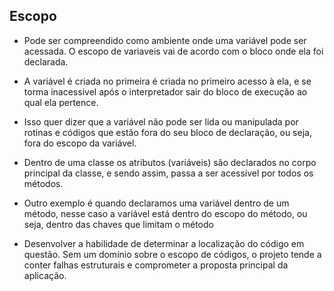 ## Escopo
- Pode ser compreendido como ambiente onde uma variável pode ser acessada. O escopo de variaveis vai de acordo com o bloco onde ela foi declarada.
- A variável é criada no primeira é criada no primeiro acesso à ela, e se torma inacessivel após o interpretador sair do bloco de execução ao qual ela pertence.

- Isso quer dizer que a variável não pode ser lida ou manipulada por rotinas e códigos que estão fora do seu bloco de declaração, ou seja, fora do escopo da variável.

- Dentro de uma classe os atributos (variáveis) são declarados no corpo principal da classe, e sendo assim, passa a ser acessível por todos os métodos.

- Outro exemplo é quando declaramos uma variável dentro de um método, nesse caso a variável está dentro do escopo do método, ou seja, dentro das chaves que limitam o método

- Desenvolver a habilidade de determinar a localização do código em questão. Sem um domínio sobre o escopo de códigos, o projeto tende a conter falhas estruturais e comprometer a proposta principal da aplicação.

